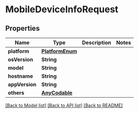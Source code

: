 # MobileDeviceInfoRequest

## Properties
Name | Type | Description | Notes
------------ | ------------- | ------------- | -------------
**platform** | [**PlatformEnum**](PlatformEnum.md) |  | 
**osVersion** | **String** |  | 
**model** | **String** |  | 
**hostname** | **String** |  | 
**appVersion** | **String** |  | 
**others** | [**AnyCodable**](.md) |  | 

[[Back to Model list]](../README.md#documentation-for-models) [[Back to API list]](../README.md#documentation-for-api-endpoints) [[Back to README]](../README.md)


